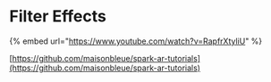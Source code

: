 # Filter Effects

{% embed url="https://www.youtube.com/watch?v=RapfrXtyliU" %}

[https://github.com/maisonbleue/spark-ar-tutorials](https://github.com/maisonbleue/spark-ar-tutorials)

